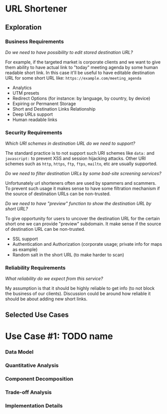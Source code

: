 # URL Shortener

## Exploration

### Business Requirements

_Do we need to have possibility to edit stored destination URL?_

For example, if the targeted market is corporate clients and we want to give them ability
to have actual link to "today" meeting agenda by some human readable short link.
In this case it'll be useful to have editable destination URL for some
short URL like: `https://example.com/meeting_agenda`

- Analytics
- UTM presets
- Redirect Options (for instance: by language, by country, by device)
- Expiring or Permanent Storage
- Short and Destination Links Relationship
- Deep URLs support
- Human readable links

### Security Requirements

_Which URI schemes in destination URL do we need to support?_

The standard practice is to not support such URI schemes like `data:` and `javascript:`
to prevent XSS and session hijacking attacks.
Other URI schemes such as `http`, `https`, `ftp`, `ftps`, `mailto`, etc are usually supported.

_Do we need to filter destination URLs by some bad-site screening services?_

Unfortunately url shorteners often are used by spammers and scammers.
To prevent such usage it makes sense to have some filtration mechanism
if the source of destination URLs can be non-trusted.

_Do we need to have "preview" function to show the destination URL by short URL?_

To give opportunity for users to uncover the destination URL for the certain short one
we can provide "preview" subdomain.
It make sense if the source of destination URL can be non-trusted.

- SSL support
- Authentication and Authorization (corporate usage; private info for maps as example)
- Random salt in the short URL (to make harder to scan)

### Reliability Requirements

_What reliability do we expect from this service?_

My assumption is that it should be highly reliable to get info (to not block the business of our clients).
Discussion could be around how reliable it should be about adding new short links.

## Selected Use Cases

# Use Case #1: TODO name

### Data Model

### Quantitative Analysis

### Component Decomposition

### Trade-off Analysis

### Implementation Details
